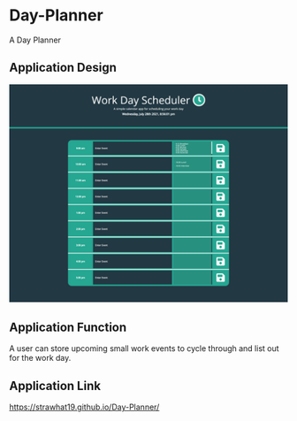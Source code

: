 # Day-Planner
A Day Planner

## Application Design
![A user can store upcoming small work events to cycle through and list out for the work day.](./assets/images/Work-Day-Planner-App.png)

## Application Function

A user can store upcoming small work events to cycle through and list out for the work day.

## Application Link
https://strawhat19.github.io/Day-Planner/